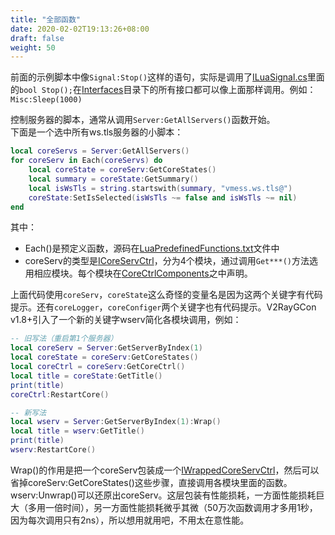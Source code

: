 ```yaml
---
title: "全部函数"
date: 2020-02-02T19:13:26+08:00
draft: false
weight: 50
---
```


前面的示例脚本中像`Signal:Stop()`这样的语句，实际是调用了[ILuaSignal.cs][1]里面的`bool Stop();`在[Interfaces][2]目录下的所有接口都可以像上面那样调用。例如：`Misc:Sleep(1000)`

控制服务器的脚本，通常从调用`Server:GetAllServers()`函数开始。  
下面是一个选中所有ws.tls服务器的小脚本：  
```lua
local coreServs = Server:GetAllServers()
for coreServ in Each(coreServs) do
    local coreState = coreServ:GetCoreStates()
    local summary = coreState:GetSummary()
    local isWsTls = string.startswith(summary, "vmess.ws.tls@")
    coreState:SetIsSelected(isWsTls ~= false and isWsTls ~= nil)
end
```
其中：  
 * Each()是预定义函数，源码在[LuaPredefinedFunctions.txt][4]文件中
 * coreServ的类型是[ICoreServCtrl][3]，分为4个模块，通过调用`Get***()`方法选用相应模块。每个模块在[CoreCtrlComponents][5]之中声明。

上面代码使用`coreServ`，`coreState`这么奇怪的变量名是因为这两个关键字有代码提示。还有`coreLogger`，`coreConfiger`两个关键字也有代码提示。V2RayGCon v1.8+引入了一个新的关键字wserv简化各模块调用，例如：
```lua
-- 旧写法（重启第1个服务器）
local coreServ = Server:GetServerByIndex(1)
local coreState = coreServ:GetCoreStates()
local coreCtrl = coreServ:GetCoreCtrl()
local title = coreState:GetTitle()
print(title)
coreCtrl:RestartCore()

-- 新写法
local wserv = Server:GetServerByIndex(1):Wrap()
local title = wserv:GetTitle()
print(title)
wserv:RestartCore()
```
Wrap()的作用是把一个coreServ包装成一个[IWrappedCoreServCtrl](https://github.com/vrnobody/V2RayGCon/blob/master/VgcApis/Interfaces/IWrappedCoreServCtrl.cs)，然后可以省掉coreServ:GetCoreStates()这些步骤，直接调用各模块里面的函数。wserv:Unwrap()可以还原出coreServ。这层包装有性能损耗，一方面性能损耗巨大（多用一倍时间），另一方面性能损耗微乎其微（50万次函数调用才多用1秒，因为每次调用只有2ns），所以想用就用吧，不用太在意性能。  

[1]: https://github.com/vrnobody/V2RayGCon/blob/master/3rd/Luna/Interfaces/ILuaSignal.cs "ILuaSignal.cs"
[2]: https://github.com/vrnobody/V2RayGCon/tree/master/3rd/Luna/Interfaces "Interfaces"
[3]: https://github.com/vrnobody/V2RayGCon/blob/master/VgcApis/Interfaces/ICoreServCtrl.cs "ICoreServCtrl.cs"
[4]: https://github.com/vrnobody/V2RayGCon/blob/master/3rd/Luna/Resources/Files/LuaPredefinedFunctions.txt "LuaPredefinedFunctions.txt"
[5]: https://github.com/vrnobody/V2RayGCon/tree/master/VgcApis/Interfaces/CoreCtrlComponents "CoreCtrlComponents"